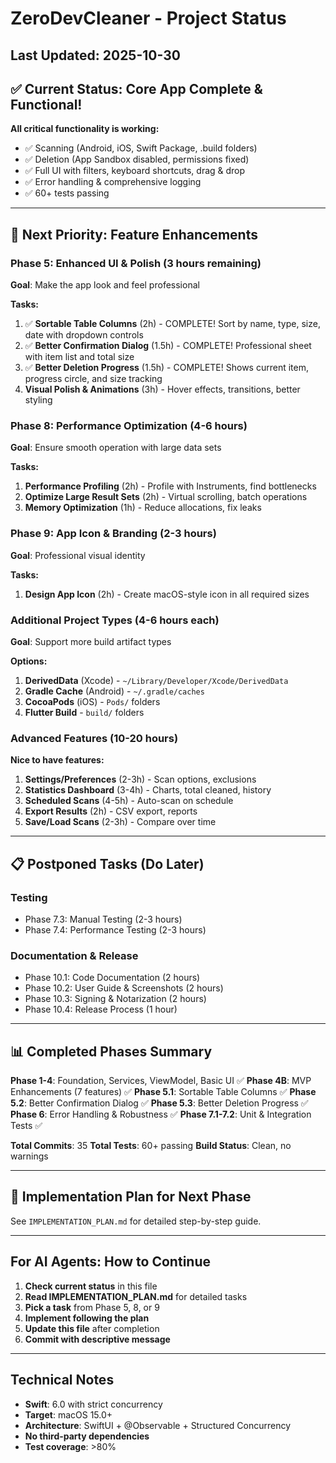 # ZeroDevCleaner - Project Status

## Last Updated: 2025-10-30

## ✅ Current Status: Core App Complete & Functional!

**All critical functionality is working:**
- ✅ Scanning (Android, iOS, Swift Package, .build folders)
- ✅ Deletion (App Sandbox disabled, permissions fixed)
- ✅ Full UI with filters, keyboard shortcuts, drag & drop
- ✅ Error handling & comprehensive logging
- ✅ 60+ tests passing

---

## 🎯 Next Priority: Feature Enhancements

### Phase 5: Enhanced UI & Polish (3 hours remaining)
**Goal**: Make the app look and feel professional

**Tasks:**
1. ✅ **Sortable Table Columns** (2h) - COMPLETE! Sort by name, type, size, date with dropdown controls
2. ✅ **Better Confirmation Dialog** (1.5h) - COMPLETE! Professional sheet with item list and total size
3. ✅ **Better Deletion Progress** (1.5h) - COMPLETE! Shows current item, progress circle, and size tracking
4. **Visual Polish & Animations** (3h) - Hover effects, transitions, better styling

### Phase 8: Performance Optimization (4-6 hours)
**Goal**: Ensure smooth operation with large data sets

**Tasks:**
1. **Performance Profiling** (2h) - Profile with Instruments, find bottlenecks
2. **Optimize Large Result Sets** (2h) - Virtual scrolling, batch operations
3. **Memory Optimization** (1h) - Reduce allocations, fix leaks

### Phase 9: App Icon & Branding (2-3 hours)
**Goal**: Professional visual identity

**Tasks:**
1. **Design App Icon** (2h) - Create macOS-style icon in all required sizes

### Additional Project Types (4-6 hours each)
**Goal**: Support more build artifact types

**Options:**
1. **DerivedData** (Xcode) - `~/Library/Developer/Xcode/DerivedData`
2. **Gradle Cache** (Android) - `~/.gradle/caches`
3. **CocoaPods** (iOS) - `Pods/` folders
4. **Flutter Build** - `build/` folders

### Advanced Features (10-20 hours)
**Nice to have features:**

1. **Settings/Preferences** (2-3h) - Scan options, exclusions
2. **Statistics Dashboard** (3-4h) - Charts, total cleaned, history
3. **Scheduled Scans** (4-5h) - Auto-scan on schedule
4. **Export Results** (2h) - CSV export, reports
5. **Save/Load Scans** (2-3h) - Compare over time

---

## 📋 Postponed Tasks (Do Later)

### Testing
- Phase 7.3: Manual Testing (2-3 hours)
- Phase 7.4: Performance Testing (2-3 hours)

### Documentation & Release
- Phase 10.1: Code Documentation (2 hours)
- Phase 10.2: User Guide & Screenshots (2 hours)
- Phase 10.3: Signing & Notarization (2 hours)
- Phase 10.4: Release Process (1 hour)

---

## 📊 Completed Phases Summary

**Phase 1-4**: Foundation, Services, ViewModel, Basic UI ✅
**Phase 4B**: MVP Enhancements (7 features) ✅
**Phase 5.1**: Sortable Table Columns ✅
**Phase 5.2**: Better Confirmation Dialog ✅
**Phase 5.3**: Better Deletion Progress ✅
**Phase 6**: Error Handling & Robustness ✅
**Phase 7.1-7.2**: Unit & Integration Tests ✅

**Total Commits**: 35
**Total Tests**: 60+ passing
**Build Status**: Clean, no warnings

---

## 🚀 Implementation Plan for Next Phase

See `IMPLEMENTATION_PLAN.md` for detailed step-by-step guide.

---

## For AI Agents: How to Continue

1. **Check current status** in this file
2. **Read IMPLEMENTATION_PLAN.md** for detailed tasks
3. **Pick a task** from Phase 5, 8, or 9
4. **Implement following the plan**
5. **Update this file** after completion
6. **Commit with descriptive message**

---

## Technical Notes

- **Swift**: 6.0 with strict concurrency
- **Target**: macOS 15.0+
- **Architecture**: SwiftUI + @Observable + Structured Concurrency
- **No third-party dependencies**
- **Test coverage**: >80%
